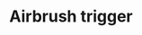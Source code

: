 ---
title: "Airbrush trigger"
price: "TBA"
desc: "Opis nije dostupan"
img_path: "/assets/img/A.MIG-8641.jpg"
brand: AMMO
available: true
cat: "tools"
subcat: "AIRBRUSH SPARE PARTS"
subsubcat: "SS"
---